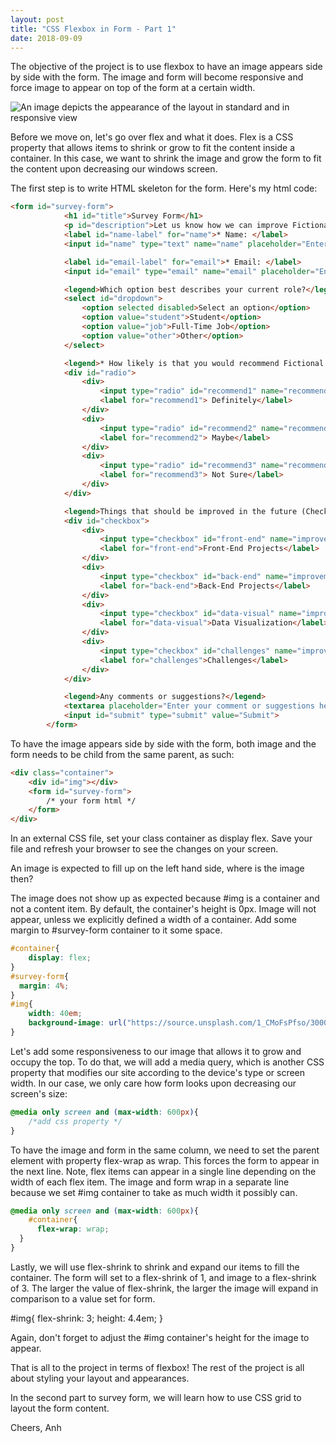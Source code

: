 ```yaml
---
layout: post
title: "CSS Flexbox in Form - Part 1"
date: 2018-09-09
---
```


The objective of the project is to use flexbox to have an image appears side by side with the form. The image and form will become responsive and force image to appear on top of the form at a certain width.

![An image depicts the appearance of the layout in standard and in responsive view](https://www.windan11.github.io/assets/post/formlayout.png "Layout of form and image")


Before we move on, let's go over flex and what it does. Flex is a CSS property that allows items to shrink or grow to fit the content inside a container. In this case, we want to shrink the image and grow the form to fit the content upon decreasing our windows screen.

The first step is to write HTML skeleton for the form. Here's my html code:

```html
<form id="survey-form">
			<h1 id="title">Survey Form</h1>
			<p id="description">Let us know how we can improve Fictional Co.</p>
			<label id="name-label" for="name">* Name: </label>
			<input id="name" type="text" name="name" placeholder="Enter your name" required>

			<label id="email-label" for="email">* Email: </label>
			<input id="email" type="email" name="email" placeholder="Enter your Email" required>

			<legend>Which option best describes your current role?</legend>
			<select id="dropdown">
				<option selected disabled>Select an option</option>
				<option value="student">Student</option>
				<option value="job">Full-Time Job</option>
				<option value="other">Other</option>
			</select>

			<legend>* How likely is that you would recommend Fictional Co. to a friend?</legend>
			<div id="radio">
				<div>
					<input type="radio" id="recommend1" name="recommend" value="definitely" required>
					<label for="recommend1"> Definitely</label>
				</div>
				<div>
					<input type="radio" id="recommend2" name="recommend" value="maybe" required>
					<label for="recommend2"> Maybe</label>
				</div>
				<div>
					<input type="radio" id="recommend3" name="recommend" value="not-sure" required>
					<label for="recommend3"> Not Sure</label>
				</div>
			</div>

			<legend>Things that should be improved in the future (Check all that apply):</legend>
			<div id="checkbox">
				<div>
					<input type="checkbox" id="front-end" name="improvement" value="front-end">
					<label for="front-end">Front-End Projects</label>
				</div>
				<div>
					<input type="checkbox" id="back-end" name="improvement" value="back-end">
					<label for="back-end">Back-End Projects</label>
				</div>
				<div>
					<input type="checkbox" id="data-visual" name="improvement" value="data-visual">
					<label for="data-visual">Data Visualization</label>
				</div>
				<div>
					<input type="checkbox" id="challenges" name="improvement" value="challenges">
					<label for="challenges">Challenges</label>
				</div>
			</div>

			<legend>Any comments or suggestions?</legend>
			<textarea placeholder="Enter your comment or suggestions here"></textarea>
			<input id="submit" type="submit" value="Submit">
		</form>
```

To have the image appears side by side with the form,  both image and the form needs to be child from the same parent, as such: 

```html
<div class="container"> 
	<div id="img"></div> 
	<form id="survey-form">
		/* your form html */
	</form>
</div>
```

In an external CSS file, set your class container as display flex. Save your file and refresh your browser to see the changes on your screen. 

An image is expected to fill up on the left hand side, where is the image then?

The image does not show up as expected because #img is a container and not a content item. By default, the container's height is 0px. Image will not appear, unless we explicitly defined a width of a container. Add some margin to #survey-form container to it some space.

```css
#container{
	display: flex;
}
#survey-form{
  margin: 4%;
}
#img{
	width: 40em;
	background-image: url("https://source.unsplash.com/1_CMoFsPfso/3000x2000"); 
}
```

Let's add some responsiveness to our image that allows it to grow and occupy the top. To do that, we will add a media query, which is another CSS property that modifies our site according to the device's type or screen width. In our case, we only care how form looks upon decreasing our screen's size:

```css
@media only screen and (max-width: 600px){
	/*add css property */
}
```

To have the image and form in the same column, we need to set the parent element with property flex-wrap as wrap. This forces the form to appear in the next line. Note, flex items can appear in a single line depending on the width of each flex item. The image and form wrap in a separate line because we set #img container to take as much width it possibly can. 

```css
@media only screen and (max-width: 600px){
	#container{
	  flex-wrap: wrap;
  }
}
```

Lastly, we will use flex-shrink to shrink and expand our items to fill the container. The form will set to a flex-shrink of 1, and image to a flex-shrink of 3. The larger the value of flex-shrink,  the larger the image will expand in comparison to a value set for form. 

#img{
		flex-shrink: 3;
		height: 4.4em;
}

Again, don't forget to adjust the #img container's height for the image to appear. 

That is all to the project in terms of flexbox! The rest of the project is all about styling your layout and appearances. 

In the second part to survey form, we will learn how to use CSS grid to layout the form content. 

Cheers,
Anh
